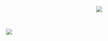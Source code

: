  ⠀⠀ ⠀  ⠀⠀⠀ ⠀⠀ ⠀ ⠀⠀⠀      <p align="center">
  ![](https://komarev.com/ghpvc/?username=rivalsilvr&color=000000&style=flat&label=viewers)
</p>  ⠀



![](https://files.catbox.moe/sa61ul.gif)
